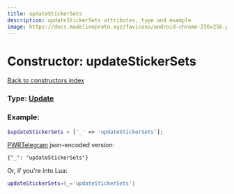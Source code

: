 ```yaml
---
title: updateStickerSets
description: updateStickerSets attributes, type and example
image: https://docs.madelineproto.xyz/favicons/android-chrome-256x256.png
---
```

# Constructor: updateStickerSets  
[Back to constructors index](index.md)






### Type: [Update](../types/Update.md)


### Example:

```php
$updateStickerSets = ['_' => 'updateStickerSets'];
```  

[PWRTelegram](https://pwrtelegram.xyz) json-encoded version:

```
{"_": "updateStickerSets"}
```


Or, if you're into Lua:

```lua
updateStickerSets={_='updateStickerSets'}

```


